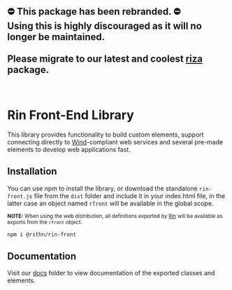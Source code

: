 ## ⛔ This package has been rebranded. ⛔<br/>Using this is highly discouraged as it will no longer be maintained. <br/><br/>Please migrate to our latest and coolest [riza](https://github.com/rsthn/riza/) package.

</div>

<br/>

# Rin Front-End Library

This library provides functionality to build custom elements, support connecting directly to [Wind](https://github.com/rsthn/rose-core/blob/master/Wind.md)-compliant web services and several pre-made elements to develop web applications fast.

## Installation

You can use npm to install the library, or download the standalone `rin-front.js` file from the `dist` folder and include it in your index.html file, in the latter case an object named `rfront` will be available in the global scope.

<small>**NOTE:** When using the web distribution, all definitions exported by [Rin](https://github.com/rsthn/rin/) will be available as exports from the `rfront` object.</small>

```sh
npm i @rsthn/rin-front
```


## Documentation

Visit our [docs](./docs) folder to view documentation of the exported classes and elements.
